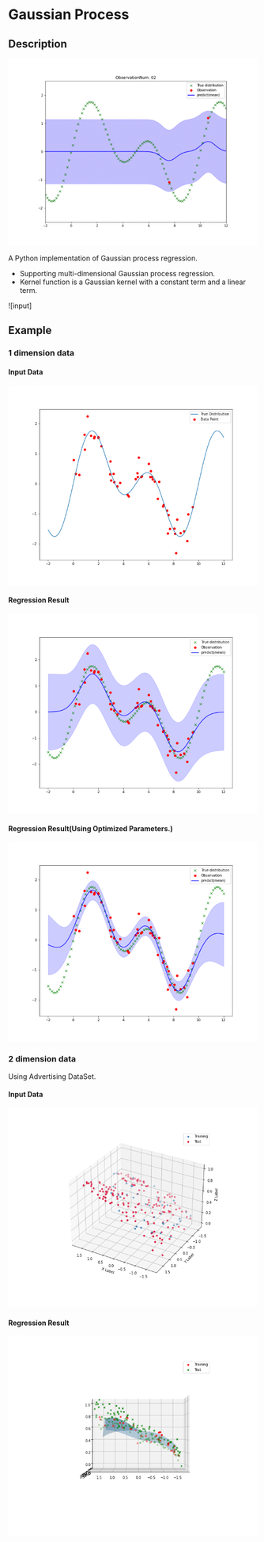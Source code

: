 # Gaussian Process

## Description

![gif](./image/animation.gif)

A Python implementation of Gaussian process regression.

- Supporting multi-dimensional Gaussian process regression.
- Kernel function is a Gaussian kernel with a constant term and a linear term.

![input]

## Example

### 1 dimension data

#### Input Data

![input](./image/1d-raw-data.png)

#### Regression Result

![result](./image/1d-gpr.png)

#### Regression Result(Using Optimized Parameters.)

![result_opt](./image/1d-gpr-optimize.png)

### 2 dimension data

Using Advertising DataSet.

#### Input Data

![input](./image/2d-raw-data_1.png)

#### Regression Result

![result](./image/2d-gpr-1.png)
